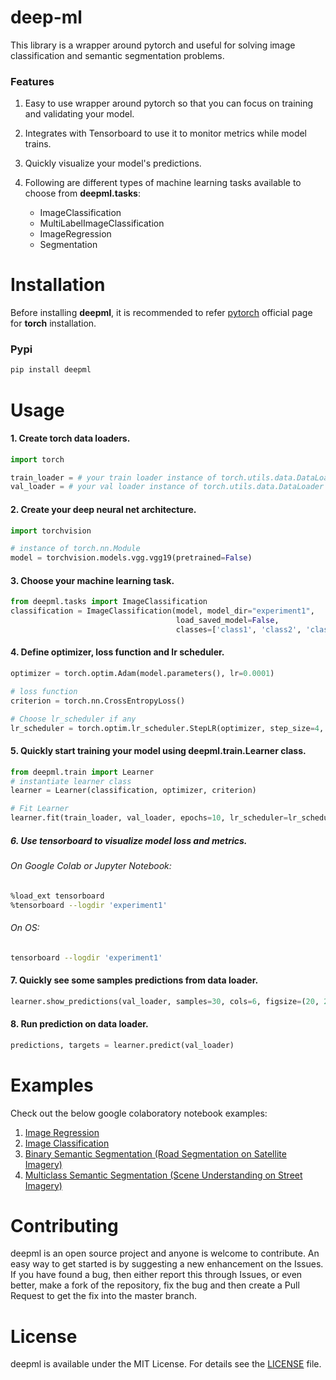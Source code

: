 # deep-ml


This library is a wrapper around pytorch and useful for solving image classification and semantic
segmentation problems.

### Features
1. Easy to use wrapper around pytorch so that you can focus on training and
   validating your model.

2. Integrates with Tensorboard to use it to monitor metrics while model trains.

3. Quickly visualize your model's predictions.

4. Following are different types of machine learning tasks available to choose from <strong>deepml.tasks</strong>:

   * ImageClassification
   * MultiLabelImageClassification
   * ImageRegression
   * Segmentation

# Installation

Before installing **deepml**, it is recommended to refer [pytorch](https://pytorch.org/) official page for **torch** installation.

### Pypi
```bash
pip install deepml
```

# Usage

#### 1. Create torch data loaders.
```python
import torch

train_loader = # your train loader instance of torch.utils.data.DataLoader
val_loader = # your val loader instance of torch.utils.data.DataLoader
```

#### 2. Create your deep neural net architecture.

```python
import torchvision

# instance of torch.nn.Module
model = torchvision.models.vgg.vgg19(pretrained=False)
```

#### 3. Choose your machine learning task.

```python
from deepml.tasks import ImageClassification
classification = ImageClassification(model, model_dir="experiment1", 
                                     load_saved_model=False, 
                                     classes=['class1', 'class2', 'class3'])
```

#### 4. Define optimizer, loss function and lr scheduler.

```python
optimizer = torch.optim.Adam(model.parameters(), lr=0.0001)

# loss function
criterion = torch.nn.CrossEntropyLoss()

# Choose lr_scheduler if any
lr_scheduler = torch.optim.lr_scheduler.StepLR(optimizer, step_size=4, gamma=0.1)
```

#### 5. Quickly start training your model using deepml.train.Learner class.

```python
from deepml.train import Learner
# instantiate learner class
learner = Learner(classification, optimizer, criterion)

# Fit Learner
learner.fit(train_loader, val_loader, epochs=10, lr_scheduler=lr_scheduler)
```

##### 6. Use tensorboard to visualize model loss and metrics.

###### On Google Colab or Jupyter Notebook:

```bash
%load_ext tensorboard
%tensorboard --logdir 'experiment1'
```
###### On OS:
```bash
tensorboard --logdir 'experiment1'
```

#### 7. Quickly see some samples predictions from data loader.
```python
learner.show_predictions(val_loader, samples=30, cols=6, figsize=(20, 20))
```

#### 8. Run prediction on data loader.
```python
predictions, targets = learner.predict(val_loader)
```

# Examples
Check out the below google colaboratory notebook examples:

1. [Image Regression](https://github.com/sagar-rathod/deep-ml/blob/master/examples/Image_Regression_Example.ipynb)
2. [Image Classification](https://github.com/sagar-rathod/deep-ml/blob/master/examples/Image_Classification_Example.ipynb)
3. [Binary Semantic Segmentation (Road Segmentation on Satellite Imagery)](https://github.com/sagar-rathod/deep-ml/blob/master/examples/Road_Segmentation_Example.ipynb)
4. [Multiclass Semantic Segmentation (Scene Understanding on Street Imagery)](https://github.com/sagar-rathod/deep-ml/blob/master/examples/Road_Segmentation_Example.ipynb)


# Contributing
deepml is an open source project and anyone is welcome to contribute. An easy way to get started is by suggesting a new enhancement on the Issues. If you have found a bug, then either report this through Issues, or even better, make a fork of the repository, fix the bug and then create a Pull Request to get the fix into the master branch.


# License
deepml is available under the MIT License. For details see the [LICENSE](https://github.com/sagar-rathod/PytorchDeepML/blob/master/LICENSE) file.

